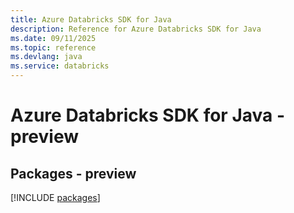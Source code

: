 ```yaml
---
title: Azure Databricks SDK for Java
description: Reference for Azure Databricks SDK for Java
ms.date: 09/11/2025
ms.topic: reference
ms.devlang: java
ms.service: databricks
---
```

# Azure Databricks SDK for Java - preview
## Packages - preview
[!INCLUDE [packages](databricks-index.md)]